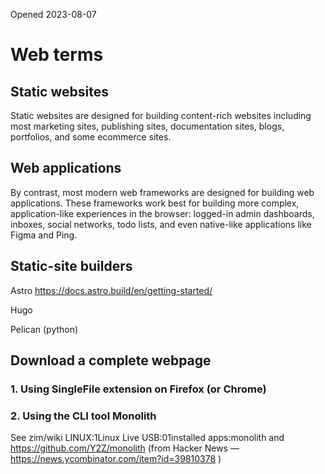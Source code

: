 Opened 2023-08-07


# Web terms

## Static websites
Static websites are designed for building content-rich websites including most marketing sites, publishing sites, documentation sites, blogs, portfolios, and some ecommerce sites.

## Web applications

By contrast, most modern web frameworks are designed for building web applications. These frameworks work best for building more complex, application-like experiences in the browser: logged-in admin dashboards, inboxes, social networks, todo lists, and even native-like applications like Figma and Ping.



## Static-site builders

Astro
https://docs.astro.build/en/getting-started/

Hugo

Pelican (python)

## Download a complete webpage

### 1. Using SingleFile extension on Firefox (or Chrome)

### 2. Using the CLI tool Monolith 
See zim/wiki LINUX:1Linux Live USB:01installed apps:monolith
and 
https://github.com/Y2Z/monolith (from Hacker News — https://news.ycombinator.com/item?id=39810378 )

